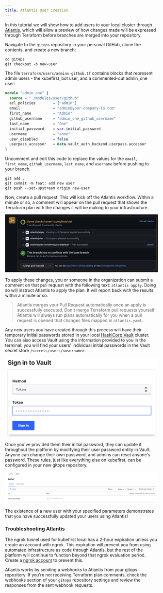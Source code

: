 ```yaml
---
title: Atlantis User Creation
---
```


In this tutorial we will show how to add users to your local cluster through [Atlantis](https://www.runatlantis.io/), which will allow a preview of how changes made will be expressed through Terraform before branches are merged into your repository.

Navigate to the `gitops` repository in your personal GitHub, clone the contents, and create a new branch:

```shell
cd gitops
git checkout -b new-user
```

The file `terraform/users/admins-github.tf` contains blocks that represent admin users - the kubefirst_bot user, and a commented-out admin_one user:

<!-- TODO: 2.0 - github and gitlab have different user modules, split this doc and put in the github/gitlab folder -->
<!-- TODO: 2.0 - splat expression being added in 2.0 may impact this doc -->
```terraform
module "admin_one" {
  source = "./modules/user/github"
  acl_policies        = ["admin"]
  email               = "admin@your-company-io.com"
  first_name          = "Admin"
  github_username     = "admin_one_github_username"
  last_name           = "One"
  initial_password    = var.initial_password
  username            = "aone"
  user_disabled       = false
  userpass_accessor   = data.vault_auth_backend.userpass.accessor
}
```

Uncomment and edit this code to replace the values for the `email`, `first_name`, `github_username`, `last_name`, and `username` before pushing to your branch.

```shell
git add .
git commit -m feat: add new user
git push --set-upstream origin new-user
```

Now, create a pull request. This will kick off the Atlantis workflow. Within a minute or so, a comment will appear on the pull request that shows the Terraform plan with the changes it will be making to your infrastructure.

![Atlantis comments example](../../../img/kubefirst/local/atlantis-comments.png)

To apply these changes, you or someone in the organization can submit a comment on that pull request with the following text: `atlantis apply`. Doing so will instruct Atlantis to apply the plan. It will report back with the results within a minute or so.

> Atlantis merges your Pull Request automatically once an apply is successfully executed. Don't merge Terraform pull requests yourself. Atlantis will always run plans automatically for you when a pull request is opened that changes files mapped in `atlantis.yaml`.

Any new users you have created through this process will have their temporary initial passwords stored in your local [HashiCorp Vault](https://argocd.localdev.me/applications/vault) cluster. You can also access Vault using the information provided to you in the terminal: you will find your users' individual initial passwords in the Vault secret store `/secrets/users/<username>`.

![vault token login](../../../img/kubefirst/local/vault-token-login.png)

Once you've provided them their initial password, they can update it throughout the platform by modifying their user password entity in Vault. Anyone can change their own password, and admins can reset anyone's password. These rules, just like everything else on kubefirst, can be configured in your new gitops repository.

![default user creation](../../../img/kubefirst/local/default-user-creation.png)

The existence of a new user with your specified parameters demonstrates that you have successfully updated your users using Atlantis!

### Troubleshooting Atlantis

<!-- TODO: 2.0 - actively spiking to see if we can change this narrative. confirm release status -->
The ngrok tunnel used for kubefirst local has a 2-hour expiration unless you create an account with ngrok. This expiration will prevent you from using automated infrastructure as code through Atlantis, but the rest of the platform will continue to function beyond that ngrok evaluation period. Create a [ngrok account](https://dashboard.ngrok.com/signup) to prevent this.

Atlantis works by sending a webhooks to Atlantis from your gitops repository. If you're not receiving Terraform plan comments, check the webhooks section of your `gitops` repository settings and review the responses from the sent webhook requests.
